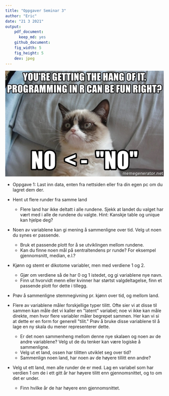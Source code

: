 ```yaml
---
title: "Oppgaver Seminar 3"
author: "Eric"
date: "21 3 2021"
output: 
    pdf_document: 
      keep_md: yes
    github_document:
    fig_width: 5
    fig_height: 5
    dev: jpeg
---
```


![](Bilder/no.jpg)




* Oppgave 1: Last inn data, enten fra nettsiden eller fra din egen pc om du lagret dem der. 


* Hent ut flere runder fra samme land
    * Flere land har ikke deltatt i alle rundene. Sjekk at landet du valget
      har vært med i alle de rundene du valgte. 
      Hint: Kanskje table og unique kan hjelpe deg?
      
* Noen av variablene kan gi mening å sammenligne over tid. Velg ut noen du synes er passende. 
  * Bruk et passende plott for å se utviklingen mellom rundene. 
  * Kan du finne noen mål på sentraltendens pr runde? For eksempel gjennomsnitt, median, e.l.?
  
* Kjønn og stemt er dikotome variabler, men med verdiene 1 og 2. 
  * Gjør om verdiene så de har 0 og 1 istedet, og gi variablene nye navn. 
  * Finn ut hvorvidt menn eller kvinner har størtst valgdeltagelse, finn
    et passende plott for dette i tillegg. 

* Prøv å sammenligne stemmegivning pr. kjønn over tid, og mellom land. 


* Flere av variablene måler forskjellige typer tilitt. Ofte sier vi at disse til sammen kan måle det vi kaller
  en "latent" variabel; noe vi ikke kan måle direkte, men hvor flere variabler måler begrepet sammen. Her kan vi
  si at dette er en form for generell "tilit." Prøv å bruke disse variablene til å lage en ny skala du mener representerer
  dette. 
  * Er det noen sammenheng mellom denne nye skalaen og noen av de andre variablene? Velg ut de du tenker kan være
    logiske å sammenligne. 
  * Velg ut et land, ossen har tilitten utviklet seg over tid?
  * Sammenlign noen land, har noen av de høyere tillitt enn andre?
  
* Velg ut ett land, men alle runder de er med. Lag en variabel som har verdien 1 om de i ett gitt år har høyere tilitt
  enn gjennomsnittet, og to om det er under. 
  * Finn hvilke år de har høyere enn gjennomsnittet. 
